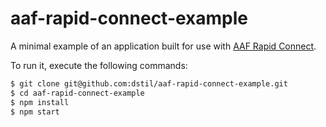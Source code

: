 # aaf-rapid-connect-example

A minimal example of an application built for use with [AAF Rapid Connect](https://rapid.aaf.edu.au).

To run it, execute the following commands:

```bash
$ git clone git@github.com:dstil/aaf-rapid-connect-example.git
$ cd aaf-rapid-connect-example
$ npm install
$ npm start
```
